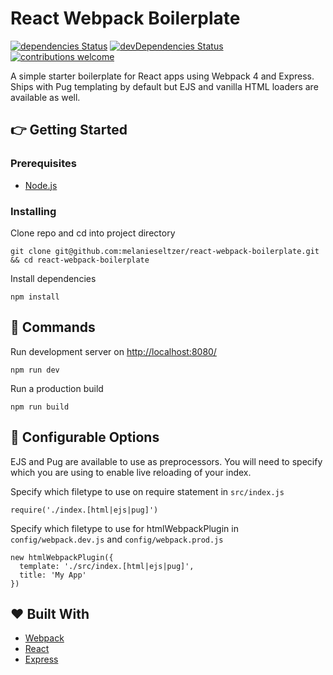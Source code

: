 # React Webpack Boilerplate
[![dependencies Status](https://david-dm.org/melanieseltzer/react-webpack-boilerplate/status.svg)](https://david-dm.org/melanieseltzer/react-webpack-boilerplate) [![devDependencies Status](https://david-dm.org/melanieseltzer/react-webpack-boilerplate/dev-status.svg)](https://david-dm.org/melanieseltzer/react-webpack-boilerplate?type=dev) [![contributions welcome](https://img.shields.io/badge/contributions-welcome-brightgreen.svg?style=flat)](https://github.com/melanieseltzer/react-webpack-boilerplate/issues)

A simple starter boilerplate for React apps using Webpack 4 and Express. Ships with Pug templating by default but EJS and vanilla HTML loaders are available as well.

## :point_right: Getting Started

### Prerequisites

- [Node.js](https://nodejs.org)

### Installing

Clone repo and cd into project directory

```
git clone git@github.com:melanieseltzer/react-webpack-boilerplate.git && cd react-webpack-boilerplate
```

Install dependencies

```
npm install
```

## :rocket: Commands

Run development server on [http://localhost:8080/](http://localhost:8080/)

```
npm run dev
```

Run a production build

```
npm run build
```

## :wrench: Configurable Options

EJS and Pug are available to use as preprocessors. You will need to specify which you are using to enable live reloading of your index.

Specify which filetype to use on require statement in `src/index.js`

```
require('./index.[html|ejs|pug]')
```

Specify which filetype to use for htmlWebpackPlugin in `config/webpack.dev.js` and `config/webpack.prod.js`

```
new htmlWebpackPlugin({
  template: './src/index.[html|ejs|pug]',
  title: 'My App'
})
```

## :heart: Built With

- [Webpack](https://webpack.js.org/)
- [React](https://reactjs.org/)
- [Express](https://expressjs.com/)
